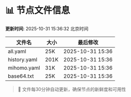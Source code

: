 # 📊 节点文件信息

**更新时间**: 2025-10-31 15:36:32 北京时间

| 文件名 | 大小 | 最后修改 |
|--------|------|----------|
| all.yaml | 25K | 2025-10-31 15:36 |
| history.yaml | 201K | 2025-10-31 15:36 |
| mihomo.yaml | 31K | 2025-10-31 15:36 |
| base64.txt | 25K | 2025-10-31 15:36 |

> 🔄 文件每30分钟自动更新，确保节点的新鲜度和可用性
